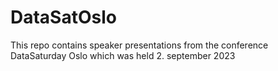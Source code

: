 # DataSatOslo
This repo contains speaker presentations from the conference DataSaturday Oslo which was held 2. september 2023
